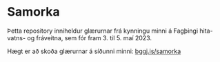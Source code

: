 
# Samorka

<!-- badges: start -->
<!-- badges: end -->

Þetta repository inniheldur glærurnar frá kynningu minni á Fagþingi hita- vatns- og fráveitna, sem fór fram 3. til 5. maí 2023.

Hægt er að skoða glærurnar á síðunni minni: [bggj.is/samorka](https://bggj.is/samorka)
